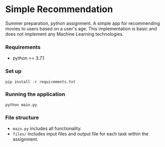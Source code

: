 # Simple Recommendation

Summer preparation, python assignment. A simple app for recommending movies to users based on a user's age. This implementation is basic and does not implement any Machine Learning technologies. 

### Requirements

- python >= 3.7.1

### Set up

```shell
pip install -r requirements.txt
```

### Running the application

```shell
python main.py
```

### File structure
- `main.py` includes all functionality.
- `files/` includes input files and output file for each task within the assignment.
